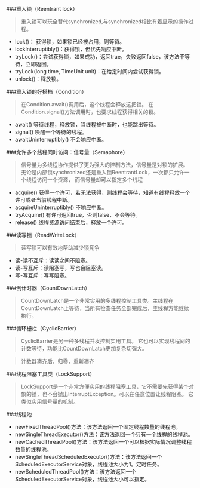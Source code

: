 ###重入锁（Reentrant lock）
> 重入锁可以玩全替代synchronized,与synchronized相比有着显示的操作过程。
 + lock()： 获得锁，如果锁已经被占用，则等待。
 + lockInterruptibly()：获得锁，但优先响应中断。
 + tryLock()：尝试获得锁，如果成功，返回true，失败返回false，该方法不等待，立即返回。
 + tryLock(long time, TimeUnit unit)：在给定时间内尝试获得锁。
 + unlock()：释放锁。 
 
###重入锁的好搭档（Condition）
> 在Condition.await()调用后，这个线程会释放这把锁。
> 在Condition.signal()方法调用时，也要求线程获得相关的锁。
 + await() 等待线程，释放锁，当线程被中断时，也能跳出等待。
 + signal() 唤醒一个等待的线程。
 + awaitUninterruptibly() 不会响应中断。
 
###允许多个线程同时访问：信号量（Semaphore）
> 信号量为多线程协作提供了更为强大的控制方法，信号量是对锁的扩展。
    无论是内部锁synchronized还是重入锁ReentrantLock，一次都只允许一个线程访问一个资源，
    而信号量却可以指定多个线程
 + acquire() 获得一个许可，若无法获得，则线程会等待，知道有线程释放一个许可或者当前线程中断。
 + acquireUninterruptibly() 不响应中断。
 + tryAcquire() 有许可返回true，否则false，不会等待。
 + release() 线程资源访问结束后，释放一个许可。
 
###读写锁（ReadWriteLock）
> 读写锁可以有效地帮助减少锁竞争
 + 读-读不互斥：读读之间不阻塞。
 + 读-写互斥：读阻塞写，写也会阻塞读。
 + 写-写互斥：写写阻塞。
 
###倒计时器（CountDownLatch）
> CountDownLatch是一个非常实用的多线程控制工具类。主线程在CountDownLatch上等待，当所有检查任务全部完成后，主线程方能继续执行。

###循环栅栏（CyclicBarrier）
> CyclicBarrier是另一种多线程并发控制实用工具。
    它也可以实现线程间的计数等待，功能比CountDownLatch更加复杂切强大。
    
> 计数器凑齐后，归零，重新凑齐

###线程阻塞工具类（LockSupport）
> LockSupport是一个非常方便实用的线程阻塞工具，它不需要先获得某个对象的锁，也不会抛出InterruptException。可以在任意位置让线程阻塞。
    它类似实用信号量的机制。
    
    
###线程池
 + newFixedThreadPool()方法：该方法返回一个固定线程数量的线程池。
 + newSingleThreadExecutor()方法：该方法返回一个只有一个线程的线程池。
 + newCachedThreadPool()方法：该方法返回一个可以根据实际情况调整线程数量的线程池。
 + newSingleThreadScheduledExecutor()方法：该方法返回一个ScheduledExecutorService对象，线程池大小为1。定时任务。
 + newScheduledThreadPool()方法：该方法返回一个ScheduledExecutorService对象，线程池大小可以指定。